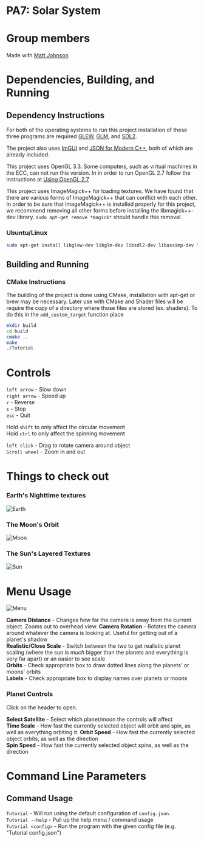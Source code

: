 # PA7: Solar System 

# Group members
Made with [Matt Johnson](https://github.com/antilectual/cs480Johnson)

# Dependencies, Building, and Running

## Dependency Instructions
For both of the operating systems to run this project installation of these three programs are required [GLEW](http://glew.sourceforge.net/), [GLM](http://glm.g-truc.net/0.9.7/index.html), and [SDL2](https://wiki.libsdl.org/Tutorials).

The project also uses [ImGUI](https://github.com/ocornut/imgui) and [JSON for Modern C++](https://github.com/nlohmann/json), both of which are already included.

This project uses OpenGL 3.3. Some computers, such as virtual machines in the ECC, can not run this version. In in order to run OpenGL 2.7 follow the instructions at [Using OpenGL 2.7](https://github.com/HPC-Vis/computer-graphics/wiki/Using-OpenGL-2.7)   
   
This project uses ImageMagick++ for loading textures. We have found that there are various forms of ImageMagick++ that can conflict with each other. In order to be sure that ImageMagick++ is installed properly for this project, we recommend removing all other forms before installing the libmagick++-dev library. 
``` sudo apt-get remove *magick* ``` should handle this removal.

### Ubuntu/Linux
```bash
sudo apt-get install libglew-dev libglm-dev libsdl2-dev libassimp-dev libmagick++-dev
```

## Building and Running

### CMake Instructions
The building of the project is done using CMake, installation with apt-get or brew may be necessary. Later use with CMake and Shader files will be require the copy of a directory where those files are stored (ex. shaders). To do this in the ```add_custom_target``` function place

```bash
mkdir build
cd build
cmake ..
make
./Tutorial
```

# Controls

`left arrow` - Slow down  
`right arrow` - Speed up  
`r` - Reverse  
`s` - Stop  
`esc` - Quit

Hold `shift` to only affect the circular movement  
Hold `ctrl` to only affect the spinning movement

`left click` - Drag to rotate camera around object  
`Scroll wheel` - Zoom in and out

# Things to check out

### Earth's Nighttime textures
![Earth](https://i.imgur.com/wwPRcj1.png)

### The Moon's Orbit
![Moon](https://i.imgur.com/d84EAvg.png)

### The Sun's Layered Textures
![Sun](https://i.imgur.com/wOT7HgD.png)

# Menu Usage
![Menu](https://i.imgur.com/AIt1yMM.png)

**Camera Distance** - Changes how far the camera is away from the current object.  Zooms out to overhead view.
**Camera Rotation** - Rotates the camera around whatever the camera is looking at. Useful for getting out of a planet's shadow  
**Realistic/Close Scale** - Switch between the two to get realistic planet scaling (where the sun is *much* bigger than the planets and everything is very far apart) or an easier to see scale  
**Orbits** - Check appropriate box to draw dotted lines along the planets' or moons' orbits   
**Labels** - Check appropriate box to display names over planets or moons

### Planet Controls

Click on the header to open.

**Select Satellite** - Select which planet/moon the controls will affect  
**Time Scale** - How fast the currently selected object will orbit and spin, as well as everything orbiting it. 
**Orbit Speed** - How fast the currently selected object orbits, as well as the direction  
**Spin Speed** - How fast the currently selected object spins, as well as the direction 

# Command Line Parameters

## Command Usage

`Tutorial` - Will run using the default configuration of `config.json`.   
`Tutorial --help` - Pull up the help menu / command usage  
`Tutorial <config>` - Run the program with the given config file (e.g. "Tutorial config.json")     